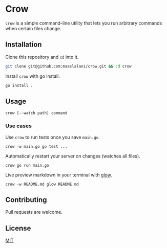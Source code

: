 # Crow
`crow` is a simple command-line utility that lets you run arbitrary commands when certain files change.

## Installation

Clone this repository and `cd` into it.
```bash
git clone git@github.com:maaslalani/crow.git && cd crow
```

Install `crow` with go install.
```bash
go install .
```

## Usage
```
crow [--watch path] command
```

### Use cases

Use `crow` to run tests once you save `main.go`.
```
crow -w main.go go test ...
```

Automatically restart your server on changes (watches all files).
```
crow go run main.go
```

Live preview markdown in your terminal with [glow](https://github.com/charmbracelet/glow).
```
crow -w README.md glow README.md
```

## Contributing
Pull requests are welcome.

## License
[MIT](https://choosealicense.com/licenses/mit/)
